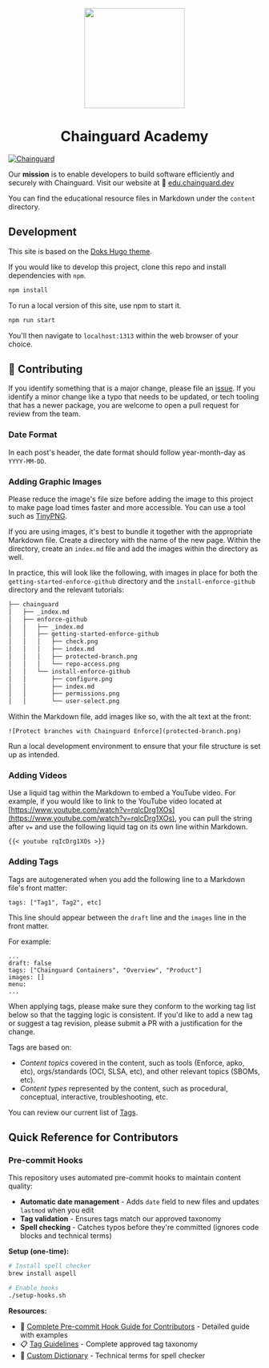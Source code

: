<p align="center">
  <a href="https://edu.chainguard.dev" target="_blank"><img src="https://edu.chainguard.dev/logos/3d-linky.png" width="200" heght="auto"></a>
</p>
<h1 align="center">Chainguard Academy</h1>

<a href="https://chainguard.dev/" target="_blank"><img alt="Chainguard" src="https://img.shields.io/badge/Chainguard-4445E7.svg?style=for-the-badge&logo=Chainguard&logoColor=white"></a>

Our **mission** is to enable developers to build software efficiently and securely with Chainguard. Visit our website at 🔗 [edu.chainguard.dev](https://edu.chainguard.dev)

You can find the educational resource files in Markdown under the `content` directory.

## Development

This site is based on the [Doks Hugo theme](https://github.com/h-enk/doks).

If you would like to develop this project, clone this repo and install dependencies with `npm`.

```sh
npm install
```

To run a local version of this site, use npm to start it.

```sh
npm run start
```

You'll then navigate to `localhost:1313` within the web browser of your choice.

## 📑 Contributing

If you identify something that is a major change, please file an [issue](https://github.com/chainguard-dev/edu/issues/new). If you identify a minor change like a typo that needs to be updated, or tech tooling that has a newer package, you are welcome to open a pull request for review from the team.

### Date Format

In each post's header, the date format should follow year-month-day as `YYYY-MM-DD`.

### Adding Graphic Images

Please reduce the image's file size before adding the image to this project to make page load times faster and more accessible. You can use a tool such as [TinyPNG](https://tinypng.com/).

If you are using images, it's best to bundle it together with the appropriate Markdown file. Create a directory with the name of the new page. Within the directory, create an `index.md` file and add the images within the directory as well.

In practice, this will look like the following, with images in place for both the `getting-started-enforce-github` directory and the `install-enforce-github` directory and the relevant tutorials:

```sh
├── chainguard
│   ├── _index.md
│   ├── enforce-github
│   │   ├── _index.md
│   │   ├── getting-started-enforce-github
│   │   │   ├── check.png
│   │   │   ├── index.md
│   │   │   ├── protected-branch.png
│   │   │   └── repo-access.png
│   │   └── install-enforce-github
│   │       ├── configure.png
│   │       ├── index.md
│   │       ├── permissions.png
│   │       └── user-select.png
```

Within the Markdown file, add images like so, with the alt text at the front:

```
![Protect branches with Chainguard Enforce](protected-branch.png)
```

Run a local development environment to ensure that your file structure is set up as intended.

### Adding Videos

Use a liquid tag within the Markdown to embed a YouTube video. For example, if you would like to link to the YouTube video located at [https://www.youtube.com/watch?v=rqIcDrg1XOs](https://www.youtube.com/watch?v=rqIcDrg1XOs), you can pull the string after `v=` and use the following liquid tag on its own line within Markdown.

```
{{< youtube rqIcDrg1XOs >}}
```

### Adding Tags

Tags are autogenerated when you add the following line to a Markdown file's front matter:

`tags: ["Tag1", Tag2", etc]`

This line should appear between the `draft` line and the `images` line in the front matter.

For example:

```
...
draft: false
tags: ["Chainguard Containers", "Overview", "Product"]
images: []
menu:
...
```

When applying tags, please make sure they conform to the working tag list below so that the tagging logic is consistent. If you'd like to add a new tag or suggest a tag revision, please submit a PR with a justification for the change.

Tags are based on:

- _Content topics_ covered in the content, such as tools (Enforce, apko, etc), orgs/standards (OCI, SLSA, etc), and other relevant topics (SBOMs, etc).
- _Content types_ represented by the content, such as procedural, conceptual, interactive, troubleshooting, etc.

You can review our current list of [Tags](https://edu.chainguard.dev/tags).

## Quick Reference for Contributors

### Pre-commit Hooks

This repository uses automated pre-commit hooks to maintain content quality:

- **Automatic date management** - Adds `date` field to new files and updates `lastmod` when you edit
- **Tag validation** - Ensures tags match our approved taxonomy
- **Spell checking** - Catches typos before they're committed (ignores code blocks and technical terms)

**Setup (one-time):**
```sh
# Install spell checker
brew install aspell

# Enable hooks
./setup-hooks.sh
```

**Resources:**
- 📖 [Complete Pre-commit Hook Guide for Contributors](docs/pre-commit-hook-guide.md) - Detailed guide with examples
- 📋 [Tag Guidelines](TAG_GUIDELINES.md) - Complete approved tag taxonomy
- 📝 [Custom Dictionary](.aspell.en.pws) - Technical terms for spell checker

